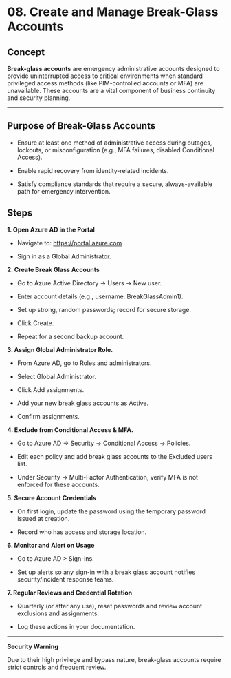 # 08. Create and Manage Break-Glass Accounts

## Concept

**Break-glass accounts** are emergency administrative accounts designed to provide uninterrupted access to critical environments when standard privileged access methods (like PIM-controlled accounts or MFA) are unavailable. These accounts are a vital component of business continuity and security planning.

---
## Purpose of Break-Glass Accounts

* Ensure at least one method of administrative access during outages, lockouts, or misconfiguration (e.g., MFA failures, disabled Conditional Access).

* Enable rapid recovery from identity-related incidents.

* Satisfy compliance standards that require a secure, always-available path for emergency intervention.

## Steps

**1. Open Azure AD in the Portal**
* Navigate to: https://portal.azure.com

* Sign in as a Global Administrator.

**2. Create Break Glass Accounts**

* Go to Azure Active Directory -> Users -> New user.

* Enter account details (e.g., username: BreakGlassAdmin1).

* Set up strong, random passwords; record for secure storage.

* Click Create.

* Repeat for a second backup account.

**3. Assign Global Administrator Role.**

* From Azure AD, go to Roles and administrators.

* Select Global Administrator.

* Click Add assignments.

* Add your new break glass accounts as Active.

* Confirm assignments.

**4. Exclude from Conditional Access & MFA.**

* Go to Azure AD -> Security -> Conditional Access -> Policies.

* Edit each policy and add break glass accounts to the Excluded users list.

* Under Security -> Multi-Factor Authentication, verify MFA is not enforced for these accounts.

**5. Secure Account Credentials**

* On first login, update the password using the temporary password issued at creation.

* Record who has access and storage location.

**6. Monitor and Alert on Usage**

* Go to Azure AD > Sign-ins.

* Set up alerts so any sign-in with a break glass account notifies security/incident response teams.

**7. Regular Reviews and Credential Rotation**

* Quarterly (or after any use), reset passwords and review account exclusions and assignments.

* Log these actions in your documentation.

---

**Security Warning**

Due to their high privilege and bypass nature, break-glass accounts require strict controls and frequent review.
